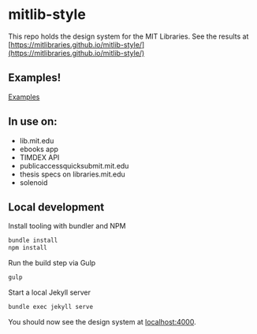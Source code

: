 # mitlib-style

This repo holds the design system for the MIT Libraries. See the results at [https://mitlibraries.github.io/mitlib-style/](https://mitlibraries.github.io/mitlib-style/)

## Examples!

[Examples](examples.md)

## In use on:
* lib.mit.edu
* ebooks app
* TIMDEX API
* publicaccessquicksubmit.mit.edu
* thesis specs on libraries.mit.edu
* solenoid

## Local development

Install tooling with bundler and NPM

```bash
bundle install
npm install
```

Run the build step via Gulp

```bash
gulp
```

Start a local Jekyll server

```bash
bundle exec jekyll serve
```

You should now see the design system at [localhost:4000](http://localhost:4000/).

